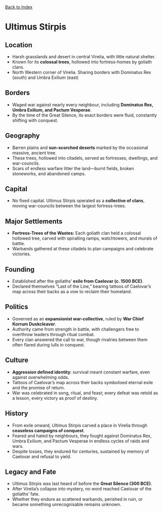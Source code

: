 [Back to Index](../../Geography.md) 
# Ultimus Stirpis


## Location
- Harsh grasslands and desert in central Virelia, with little natural shelter.
- Known for its **colossal trees**, hollowed into fortress-homes by goliath clans.
- North Western corner of Virelia. Sharing borders with Dominatus Rex (south) and Umbra Exilium (east)

## Borders
- Waged war against nearly every neighbour, including **Dominatus Rex, Umbra Exilium, and Pactum Vesperae**.
- By the time of the Great Silence, its exact borders were fluid, constantly shifting with conquest.

## Geography
- Barren plains and **sun-scorched deserts** marked by the occasional massive, ancient tree.
- These trees, hollowed into citadels, served as fortresses, dwellings, and war-councils.
- Scars of endless warfare litter the land—burnt fields, broken stoneworks, and abandoned camps.

## Capital
- No fixed capital. Ultimus Stirpis operated as a **collective of clans**, moving war-councils between the largest fortress-trees.

## Major Settlements
- **Fortress-Trees of the Wastes:** Each goliath clan held a colossal hollowed tree, carved with spiralling ramps, watchtowers, and murals of battle.
- Warbands gathered at these citadels to plan campaigns and celebrate victories.

## Founding
- Established after the goliaths’ **exile from Caelovar (c. 1500 BCE)**.
- Declared themselves “Last of the Line,” bearing tattoos of Caelovar’s map across their backs as a vow to reclaim their homeland.

## Politics
- Governed as an **expansionist war-collective**, ruled by **War Chief Korrum Duskcleaver**.
- Authority came from strength in battle, with challengers free to overthrow leaders through ritual combat.
- Every clan answered the call to war, though rivalries between them often flared during lulls in conquest.

## Culture
- **Aggression defined identity**: survival meant constant warfare, even against overwhelming odds.
- Tattoos of Caelovar’s map across their backs symbolised eternal exile and the promise of return.
- War was celebrated in song, ritual, and feast; every defeat was retold as a lesson, every victory as proof of destiny.

## History
- From exile onward, Ultimus Stirpis carved a place in Virelia through **ceaseless campaigns of conquest**.
- Feared and hated by neighbours, they fought against Dominatus Rex, Umbra Exilium, and Pactum Vesperae in endless cycles of raids and wars.
- Despite losses, they endured for centuries, sustained by memory of Caelovar and refusal to yield.

## Legacy and Fate
- Ultimus Stirpis was last heard of before the **Great Silence (300 BCE)**.
- After Virelia’s collapse into mystery, no word reached Caelovar of the goliaths’ fate.
- Whether they endure as scattered warbands, perished in ruin, or became something unrecognisable remains unknown.
